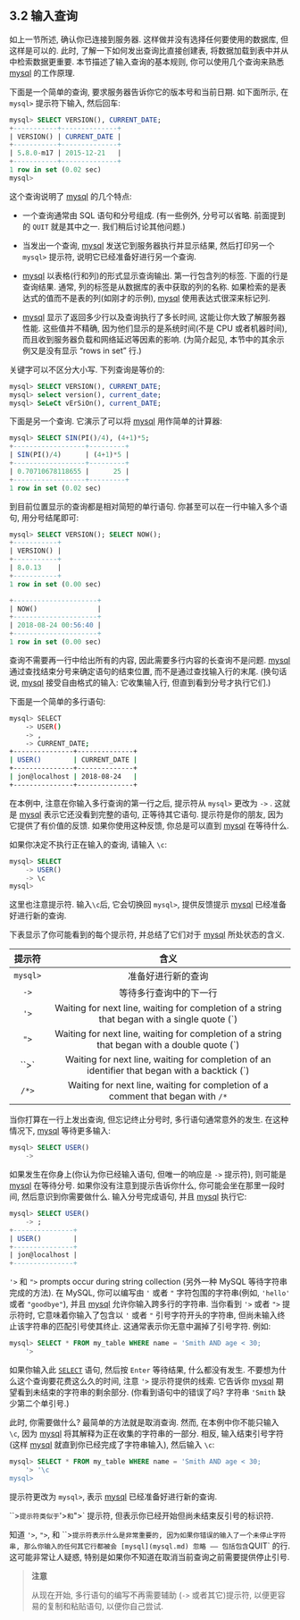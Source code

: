 ## 3.2 输入查询

如上一节所述, 确认你已连接到服务器. 这样做并没有选择任何要使用的数据库, 但这样是可以的. 此时, 了解一下如何发出查询比直接创建表, 将数据加载到表中并从中检索数据更重要. 本节描述了输入查询的基本规则, 你可以使用几个查询来熟悉 [mysql](mysql.md) 的工作原理.

下面是一个简单的查询, 要求服务器告诉你它的版本号和当前日期. 如下面所示, 在 `mysql>` 提示符下输入, 然后回车:

```sql
mysql> SELECT VERSION(), CURRENT_DATE;
+-----------+--------------+
| VERSION() | CURRENT_DATE |
+-----------+--------------+
| 5.8.0-m17 | 2015-12-21   |
+-----------+--------------+
1 row in set (0.02 sec)
mysql>
```

这个查询说明了 [mysql](mysql.md) 的几个特点:

- 一个查询通常由 SQL 语句和分号组成. (有一些例外, 分号可以省略. 前面提到的 `QUIT` 就是其中之一. 我们稍后讨论其他问题.)

- 当发出一个查询, [mysql](mysql.md) 发送它到服务器执行并显示结果, 然后打印另一个 `mysql>` 提示符, 说明它已经准备好进行另一个查询.

- [mysql](mysql.md) 以表格(行和列)的形式显示查询输出. 第一行包含列的标签. 下面的行是查询结果. 通常, 列的标签是从数据库的表中获取的列的名称. 如果检索的是表达式的值而不是表的列(如刚才的示例), [mysql](mysql.md) 使用表达式很深来标记列.

- [mysql](mysql.md) 显示了返回多少行以及查询执行了多长时间, 这能让你大致了解服务器性能. 这些值并不精确, 因为他们显示的是系统时间(不是 CPU 或者机器时间), 而且收到服务器负载和网络延迟等因素的影响. (为简介起见, 本节中的其余示例又是没有显示 “rows in set” 行.)

关键字可以不区分大小写. 下列查询是等价的:

```sql
mysql> SELECT VERSION(), CURRENT_DATE;
mysql> select version(), current_date;
mysql> SeLeCt vErSiOn(), current_DATE;
```

下面是另一个查询. 它演示了可以将 [mysql](mysql.md) 用作简单的计算器:

```sql
mysql> SELECT SIN(PI()/4), (4+1)*5;
+------------------+---------+
| SIN(PI()/4)      | (4+1)*5 |
+------------------+---------+
| 0.70710678118655 |      25 |
+------------------+---------+
1 row in set (0.02 sec)
```

到目前位置显示的查询都是相对简短的单行语句. 你甚至可以在一行中输入多个语句, 用分号结尾即可:

```sql
mysql> SELECT VERSION(); SELECT NOW();
+-----------+
| VERSION() |
+-----------+
| 8.0.13    |
+-----------+
1 row in set (0.00 sec)

+---------------------+
| NOW()               |
+---------------------+
| 2018-08-24 00:56:40 |
+---------------------+
1 row in set (0.00 sec)
```

查询不需要再一行中给出所有的内容, 因此需要多行内容的长查询不是问题. [mysql](mysql.md) 通过查找结束分号来确定语句的结束位置, 而不是通过查找输入行的末尾. (换句话说, [mysql](mysql.md) 接受自由格式的输入: 它收集输入行, 但直到看到分号才执行它们.)

下面是一个简单的多行语句:

```bash
mysql> SELECT
    -> USER()
    -> ,
    -> CURRENT_DATE;
+---------------+--------------+
| USER()        | CURRENT_DATE |
+---------------+--------------+
| jon@localhost | 2018-08-24   |
+---------------+--------------+
```

在本例中, 注意在你输入多行查询的第一行之后, 提示符从 `mysql>` 更改为 `->` . 这就是 [mysql](mysql.md) 表示它还没看到完整的语句, 正等待其它语句. 提示符是你的朋友, 因为它提供了有价值的反馈. 如果你使用这种反馈, 你总是可以直到 [mysql](mysql.md) 在等待什么.

如果你决定不执行正在输入的查询, 请输入 `\c`:

```sql
mysql> SELECT
    -> USER()
    -> \c
mysql>
```

这里也注意提示符. 输入`\c`后, 它会切换回 `mysql>`, 提供反馈提示 [mysql](mysql.md) 已经准备好进行新的查询.

下表显示了你可能看到的每个提示符, 并总结了它们对于 [mysql](mysql.md) 所处状态的含义.

| 提示符 | 含义 |
|:---:|:---:|
| `mysql>` | 准备好进行新的查询 |
| `->` | 等待多行查询中的下一行 |
| `'>` | Waiting for next line, waiting for completion of a string that began with a single quote (`) |
| `">` | Waiting for next line, waiting for completion of a string that began with a double quote (`) |
| ``>` | Waiting for next line, waiting for completion of an identifier that began with a backtick (`) |
| `/*>` | Waiting for next line, waiting for completion of a comment that began with `/*` |

当你打算在一行上发出查询, 但忘记终止分号时, 多行语句通常意外的发生. 在这种情况下, [mysql](mysql.md) 等待更多输入:

```sql
mysql> SELECT USER()
    ->
```

如果发生在你身上(你认为你已经输入语句, 但唯一的响应是 `->` 提示符), 则可能是 [mysql](mysql.md) 在等待分号. 如果你没有注意到提示告诉你什么, 你可能会坐在那里一段时间, 然后意识到你需要做什么. 输入分号完成语句, 并且 [mysql](mysql.md) 执行它:

```sql
mysql> SELECT USER()
    -> ;
+---------------+
| USER()        |
+---------------+
| jon@localhost |
+---------------+
```

`'>` 和 `">` prompts occur during string collection (另外一种 MySQL 等待字符串完成的方法). 在 MySQL, 你可以编写由 `'` 或者 `"` 字符包围的字符串(例如, `'hello'` 或者 `"goodbye"`), 并且 [mysql](mysql.md) 允许你输入跨多行的字符串. 当你看到 `'>` 或者 `">` 提示符时, 它意味着你输入了包含以 `'` 或者 `"` 引号字符开头的字符串, 但尚未输入终止该字符串的匹配引号使其终止. 这通常表示你无意中漏掉了引号字符. 例如:

```sql
mysql> SELECT * FROM my_table WHERE name = 'Smith AND age < 30;
    '>
```

如果你输入此 [`SELECT`](https://dev.mysql.com/doc/refman/8.0/en/select.html) 语句, 然后按 `Enter` 等待结果, 什么都没有发生. 不要想为什么这个查询要花费这么久的时间, 注意 `'>` 提示符提供的线索. 它告诉你 [mysql](mysql.md) 期望看到未结束的字符串的剩余部分. (你看到语句中的错误了吗? 字符串 `'Smith` 缺少第二个单引号.)

此时, 你需要做什么? 最简单的方法就是取消查询. 然而, 在本例中你不能只输入 `\c`, 因为 [mysql](mysql.md) 将其解释为正在收集的字符串的一部分. 相反, 输入结束引号字符(这样 [mysql](mysql.md) 就直到你已经完成了字符串输入), 然后输入 `\c`:

```sql
mysql> SELECT * FROM my_table WHERE name = 'Smith AND age < 30;
    '> '\c
mysql>
```

提示符更改为 `mysql>`, 表示 [mysql](mysql.md) 已经准备好进行新的查询.

``>` 提示符类似于 `'>` 和 `">` 提示符, 但表示你已经开始但尚未结束反引号的标识符.

知道 `'>`, `">`, 和 ``>` 提示符表示什么是非常重要的, 因为如果你错误的输入了一个未停止字符串, 那么你输入的任何其它行都被会 [mysql](mysql.md) 忽略 —— 包括包含 `QUIT` 的行. 这可能非常让人疑惑, 特别是如果你不知道在取消当前查询之前需要提供停止引号.

> **注意**
> 
> 从现在开始, 多行语句的编写不再需要辅助 (`->` 或者其它)提示符, 以便更容易的复制和粘贴语句, 以便你自己尝试.